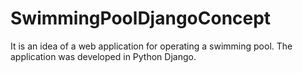# SwimmingPoolDjangoConcept
It is an idea of a web application for operating a swimming pool. The application was developed in Python Django.

